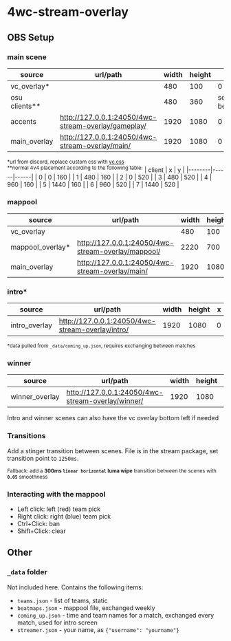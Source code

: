 # 4wc-stream-overlay

## OBS Setup

### main scene  
| source        | url/path                                            | width | height | x         | y         |
|---------------|-----------------------------------------------------|-------|--------|-----------|-----------|
| vc_overlay*   |                                                     | 480   | 100    | 0         | 880       |
| osu clients** |                                                     | 480   | 360    | see below | see below |
| accents       | http://127.0.0.1:24050/4wc-stream-overlay/gameplay/ | 1920  | 1080   | 0         | 0         |
| main_overlay  | http://127.0.0.1:24050/4wc-stream-overlay/main/     | 1920  | 1080   | 0         | 0         |

<sup>*url from discord, replace custom css with [vc.css](vc.css)</sup><br>
<sup>**normal 4v4 placement according to the following table:</sup>
| client | x    | y    |
|--------|------|------|
| 0      | 0    | 160  |
| 1      | 480  | 160  |
| 2      | 0    | 520  |
| 3      | 480  | 520  |
| 4      | 960  | 160  |
| 5      | 1440 | 160  |
| 6      | 960  | 520  |
| 7      | 1440 | 520  |

### mappool
| source           | url/path                                           | width | height | x | y   |
|------------------|----------------------------------------------------|-------|--------|---|-----|
| vc_overlay       |                                                    | 480   | 100    | 0 | 880 |
| mappool_overlay* | http://127.0.0.1:24050/4wc-stream-overlay/mappool/ | 2220  | 700    | 0 | 0   |
| main_overlay     | http://127.0.0.1:24050/4wc-stream-overlay/main/    | 1920  | 1080   | 0 | 0   |

### intro*
| source           | url/path                                         | width | height | x | y   |
|------------------|--------------------------------------------------|-------|--------|---|-----|
| intro_overlay    | http://127.0.0.1:24050/4wc-stream-overlay/intro/ | 1920  | 1080   | 0 | 0   |

<sup>*data pulled from `_data/coming_up.json`, requires exchanging between matches</sup>

### winner
| source           | url/path                                          | width | height | x | y   |
|------------------|---------------------------------------------------|-------|--------|---|-----|
| winner_overlay   | http://127.0.0.1:24050/4wc-stream-overlay/winner/ | 1920  | 1080   | 0 | 0   |

Intro and winner scenes can also have the vc overlay bottom left if needed

### Transitions

Add a stinger transition between scenes. File is in the stream package, set transition point to `1250ms`.

<sup>Fallback: add a **300ms `linear horizontal` luma wipe** transition between the scenes with **`0.05`** smoothness</sup>

### Interacting with the mappool
- Left click: left (red) team pick
- Right click: right (blue) team pick
- Ctrl+Click: ban
- Shift+Click: clear

## Other

### `_data` folder

Not included here. Contains the following items:
- `teams.json` - list of teams, static
- `beatmaps.json` - mappool file, exchanged weekly
- `coming_up.json` - time and team names for a match, exchanged every match, used for intro screen
- `streamer.json` - your name, as `{"username": "yourname"}`
